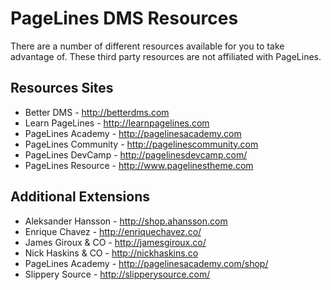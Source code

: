 <h1>PageLines DMS Resources</h1>

<p>There are a number of different resources available for you to take advantage of. These third party resources are not affiliated with PageLines.</p>

<h2>Resources Sites</h2>

<ul>
  <li>Better DMS - <a href="http://betterdms.com" target="_blank">http://betterdms.com</a></li>
  <li>Learn PageLines - <a href="http://learnpagelines.com" target="_blank">http://learnpagelines.com</a></li>
  <li>PageLines Academy - <a href="http://pagelinesacademy.com/" target="_blank">http://pagelinesacademy.com</a></li>
  <li>PageLines Community - <a href="http://pagelinescommunity.com" target="_blank">http://pagelinescommunity.com</a></li>
  <li>PageLines DevCamp - <a href="http://pagelinedevcamp.com" target="_blank">http://pagelinesdevcamp.com/</a></li>
  <li>PageLines Resource - <a href="http://www.pagelinestheme.com" target="_blank">http://www.pagelinestheme.com</a></li>
</ul>

<h2>Additional Extensions</h2>

<ul>
	<li>Aleksander Hansson - <a href="http://shop.ahansson.com"></a><a href="http://shop.ahansson.com">http://shop.ahansson.com</a></li>
	<li>Enrique Chavez - <a href="http://enriquechavez.co/"></a><a href="http://enriquechavez.co/">http://enriquechavez.co/</a></li>
	<li>James Giroux &amp; CO - <a href="http://jamesgiroux.co/"></a><a href="http://jamesgiroux.co/">http://jamesgiroux.co/</a></li>
	<li>Nick Haskins &amp; CO - <a href="http://nickhaskins.co"></a><a href="http://nickhaskins.co">http://nickhaskins.co</a></li>
	<li>PageLines Academy - <a href="http://pagelinesacademy.com/shop/"></a><a href="http://pagelinesacademy.com/shop/">http://pagelinesacademy.com/shop/</a></li>
	<li>Slippery Source - <a href="http://slipperysource.com/"></a><a href="http://slipperysource.com/">http://slipperysource.com/</a></li>
</ul>
